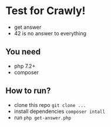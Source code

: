 # Test for Crawly!

- get answer
- 42 is no answer to everything

## You need
- php 7.2+
- composer 

## How to run?
- clone this repo `git clone ...` 
- install dependencies `composer intall`
- run `php get-answer.php`
